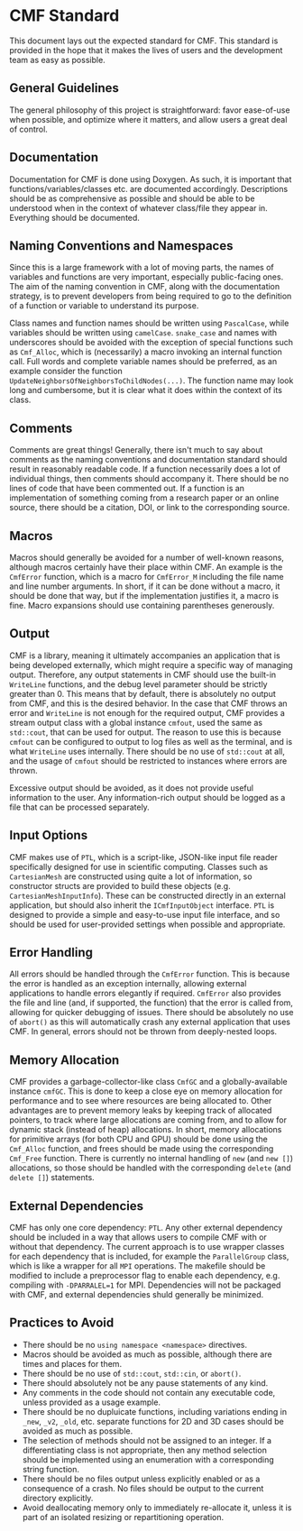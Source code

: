 # CMF Standard

This document lays out the expected standard for CMF. This standard is provided in the hope that it makes the lives of users and the development team as easy as possible.

## General Guidelines

The general philosophy of this project is straightforward: favor ease-of-use when possible, and optimize where it matters, and allow users a great deal of control.

## Documentation

Documentation for CMF is done using Doxygen. As such, it is important that functions/variables/classes etc. are documented accordingly. Descriptions should be as comprehensive as possible
and should be able to be understood when in the context of whatever class/file they appear in. Everything should be documented.

## Naming Conventions and Namespaces

Since this is a large framework with a lot of moving parts, the names of variables and functions are very important, especially public-facing ones. The aim of the naming convention
in CMF, along with the documentation strategy, is to prevent developers from being required to go to the definition of a function or variable to understand its purpose.

Class names and function names should be written using `PascalCase`, while variables should be written using `camelCase`. `snake_case` and names with underscores should be avoided
with the exception of special functions such as `Cmf_Alloc`, which is (necessarily) a macro invoking an internal function call. Full words and complete variable names should be preferred,
as an example consider the function `UpdateNeighborsOfNeighborsToChildNodes(...)`. The function name may look long and cumbersome, but it is clear what it does within the context of its
class.

## Comments

Comments are great things! Generally, there isn't much to say about comments as the naming conventions and documentation standard should result in reasonably readable code.
If a function necessarily does a lot of individual things, then comments should accompany it. There should be no lines of code that have been commented out. If a function
is an implementation of something coming from a research paper or an online source, there should be a citation, DOI, or link to the corresponding source.

## Macros

Macros should generally be avoided for a number of well-known reasons, although macros certainly have their place within CMF. An example is the `CmfError` function,
which is a macro for `CmfError_M` including the file name and line number arguments. In short, if it can be done without a macro, it should be done that way, but if
the implementation justifies it, a macro is fine. Macro expansions should use containing parentheses generously.

## Output

CMF is a library, meaning it ultimately accompanies an application that is being developed externally, which might require a specific way of managing output. Therefore,
any output statements in CMF should use the built-in `WriteLine` functions, and the debug level parameter should be strictly greater than 0. This means that by default,
there is absolutely no output from CMF, and this is the desired behavior. In the case that CMF throws an error and `WriteLine` is not enough for the required output,
CMF provides a stream output class with a global instance `cmfout`, used the same as `std::cout`, that can be used for output. The reason to use this is because
`cmfout` can be configured to output to log files as well as the terminal, and is what `WriteLine` uses internally. There should be no use of `std::cout` at all, and
the usage of `cmfout` should be restricted to instances where errors are thrown.

Excessive output should be avoided, as it does not provide useful information to the user. Any information-rich output should be logged as a file that can be
processed separately.

## Input Options

CMF makes use of `PTL`, which is a script-like, JSON-like input file reader specifically designed for use in scientific computing. Classes such as `CartesianMesh`
are constructed using quite a lot of information, so constructor structs are provided to build these objects (e.g. `CartesianMeshInputInfo`). These can be constructed directly
in an external application, but should also inherit the `ICmfInputObject` interface. `PTL` is designed to provide a simple and easy-to-use input file interface, and
so should be used for user-provided settings when possible and appropriate.

## Error Handling

All errors should be handled through the `CmfError` function. This is because the error is handled as an exception internally, allowing external applications to handle errors
elegantly if required. `CmfError` also provides the file and line (and, if supported, the function) that the error is called from, allowing for quicker debugging of issues.
There should be absolutely no use of `abort()` as this will automatically crash any external application that uses CMF. In general, errors should not be thrown from deeply-nested
loops.

## Memory Allocation

CMF provides a garbage-collector-like class `CmfGC` and a globally-available instance `cmfGC`. This is done to keep a close eye on memory allocation for performance and to see where
resources are being allocated to. Other advantages are to prevent memory leaks by keeping track of allocated pointers, to track where large allocations are coming from, and to allow
for dynamic stack (instead of heap) allocations. In short, memory allocations for primitive arrays (for both CPU and GPU) should be done using the `Cmf_Alloc` function, and frees
should be made using the corresponding `Cmf_Free` function. There is currently no internal handling of `new` (and `new []`) allocations, so those should be handled with the corresponding
`delete` (and `delete []`) statements.

## External Dependencies

CMF has only one core dependency: `PTL`. Any other external dependency should be included in a way that allows users to compile CMF with or without that dependency. The current
approach is to use wrapper classes for each dependency that is included, for example the `ParallelGroup` class, which is like a wrapper for all `MPI` operations. The makefile should be
modified to include a preprocessor flag to enable each dependency, e.g. compiling with `-DPARRALEL=1` for MPI. Dependencies will not be packaged with CMF, and external dependencies
shuld generally be minimized.

## Practices to Avoid

- There should be no `using namespace <namespace>` directives.
- Macros should be avoided as much as possible, although there are times and places for them.
- There should be no use of `std::cout`, `std::cin`, or `abort()`.
- There should absolutely not be any pause statements of any kind.
- Any comments in the code should not contain any executable code, unless provided as a usage example.
- There should be no dupluicate functions, including variations ending in `_new`, `_v2`, `_old`, etc. separate functions for
  2D and 3D cases should be avoided as much as possible.
- The selection of methods should not be assigned to an integer. If a differentiating class is not appropriate, then any
  method selection should be implemented using an enumeration with a corresponding string function.
- There should be no files output unless explicitly enabled or as a consequence of a crash. No files should be output to the current directory explicitly.
- Avoid deallocating memory only to immediately re-allocate it, unless it is part of an isolated resizing or repartitioning operation.